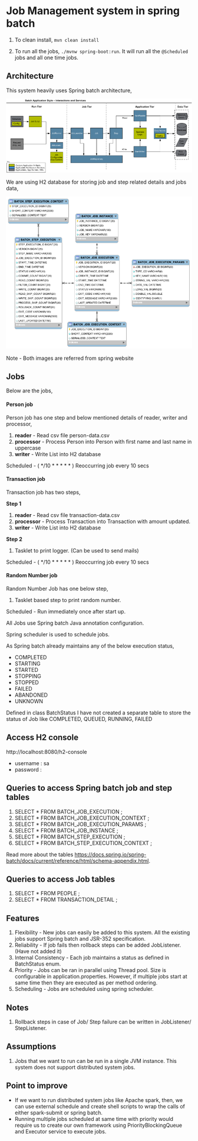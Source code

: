 # Job Management system in spring batch

1. To clean install,
`mvn clean install`

2. To run all the jobs, `./mvnw spring-boot:run`. It will run all the `@Scheduled` jobs and all one time jobs.

## Architecture

This system heavily uses Spring batch architecture,

![Alt text](/src/main/resources/image/spring-batch-reference-model.png?raw=true "Spring batch architecture")

We are using H2 database for storing job and step related details and jobs data,

![Alt text](/src/main/resources/image/spring-meta-data-erd.png?raw=true "Spring batch tables")

Note - Both images are referred from spring website

## Jobs
Below are the jobs,

#### Person job
Person job has one step and below mentioned details of reader, writer and processor,
1. **reader** - Read csv file person-data.csv
2. **processor** - Process Person into Person with first name and last name in uppercase
3. **writer** - Write List into H2 database

Scheduled - ( */10 * * * * * ) Reoccurring job every 10 secs

#### Transaction job
Transaction job has two steps,

**Step 1**
1. **reader** - Read csv file transaction-data.csv
2. **processor** - Process Transaction into Transaction with amount updated.
3. **writer** - Write List into H2 database

**Step 2**
1. Tasklet to print logger. (Can be used to send mails)

Scheduled - ( */10 * * * * * ) Reoccurring job every 10 secs

#### Random Number job
Random Number Job has one below step,
1. Tasklet based step to print random number.

Scheduled - Run immediately once after start up. 


All Jobs use Spring batch Java annotation configuration.

Spring scheduler is used to schedule jobs.

As Spring batch already maintains any of the below execution status,
- COMPLETED
- STARTING
- STARTED
- STOPPING
- STOPPED
- FAILED
- ABANDONED
- UNKNOWN

Defined in class BatchStatus
I have not created a separate table to store the status of Job like COMPLETED, QUEUED, RUNNING, FAILED

## Access H2 console
http://localhost:8080/h2-console
- username : sa
- password : 

## Queries to access Spring batch job and step tables
1. SELECT * FROM BATCH_JOB_EXECUTION ;
2. SELECT * FROM BATCH_JOB_EXECUTION_CONTEXT ;
3. SELECT * FROM BATCH_JOB_EXECUTION_PARAMS ;
4. SELECT * FROM BATCH_JOB_INSTANCE ;
5. SELECT * FROM BATCH_STEP_EXECUTION ;
6. SELECT * FROM BATCH_STEP_EXECUTION_CONTEXT ;

Read more about the tables https://docs.spring.io/spring-batch/docs/current/reference/html/schema-appendix.html.

## Queries to access Job tables
1. SELECT * FROM PEOPLE ;
2. SELECT * FROM TRANSACTION_DETAIL ;

## Features

1. Flexibility - New jobs can easily be added to this system. All the existing jobs support Spring batch and JSR-352 specification.
2. Reliability - If job fails then rollback steps can be added JobListener. (Have not added it)
3. Internal Consistency - Each job maintains a status as defined in BatchStatus enum.
4. Priority - Jobs can be ran in parallel using Thread pool. Size is configurable in application.properties. However, if multiple jobs start at same time then they are executed as per method ordering.
5. Scheduling - Jobs are scheduled using spring scheduler.

## Notes
1. Rollback steps in case of Job/ Step failure can be written in JobListener/ StepListener.

## Assumptions
1. Jobs that we want to run can be run in a single JVM instance. This system does not support distributed system jobs.

## Point to improve 
- If we want to run distributed system jobs like Apache spark, then, we can use external schedule and create shell scripts to wrap the calls of either spark-submit or spring batch.
- Running multiple jobs scheduled at same time with priority would require us to create our own framework using PriorityBlockingQueue and Executor service to execute jobs.